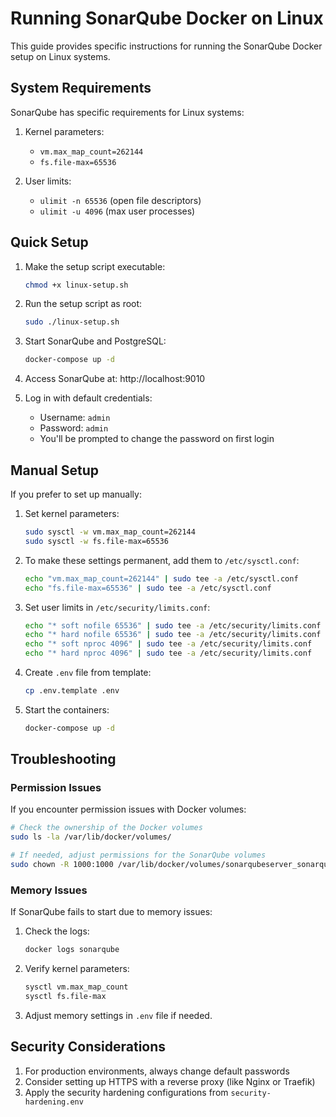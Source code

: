 # Running SonarQube Docker on Linux

This guide provides specific instructions for running the SonarQube Docker setup on Linux systems.

## System Requirements

SonarQube has specific requirements for Linux systems:

1. Kernel parameters:
   - `vm.max_map_count=262144`
   - `fs.file-max=65536`

2. User limits:
   - `ulimit -n 65536` (open file descriptors)
   - `ulimit -u 4096` (max user processes)

## Quick Setup

1. Make the setup script executable:
   ```bash
   chmod +x linux-setup.sh
   ```

2. Run the setup script as root:
   ```bash
   sudo ./linux-setup.sh
   ```

3. Start SonarQube and PostgreSQL:
   ```bash
   docker-compose up -d
   ```

4. Access SonarQube at: http://localhost:9010

5. Log in with default credentials:
   - Username: `admin`
   - Password: `admin`
   - You'll be prompted to change the password on first login

## Manual Setup

If you prefer to set up manually:

1. Set kernel parameters:
   ```bash
   sudo sysctl -w vm.max_map_count=262144
   sudo sysctl -w fs.file-max=65536
   ```

2. To make these settings permanent, add them to `/etc/sysctl.conf`:
   ```bash
   echo "vm.max_map_count=262144" | sudo tee -a /etc/sysctl.conf
   echo "fs.file-max=65536" | sudo tee -a /etc/sysctl.conf
   ```

3. Set user limits in `/etc/security/limits.conf`:
   ```bash
   echo "* soft nofile 65536" | sudo tee -a /etc/security/limits.conf
   echo "* hard nofile 65536" | sudo tee -a /etc/security/limits.conf
   echo "* soft nproc 4096" | sudo tee -a /etc/security/limits.conf
   echo "* hard nproc 4096" | sudo tee -a /etc/security/limits.conf
   ```

4. Create `.env` file from template:
   ```bash
   cp .env.template .env
   ```

5. Start the containers:
   ```bash
   docker-compose up -d
   ```

## Troubleshooting

### Permission Issues

If you encounter permission issues with Docker volumes:

```bash
# Check the ownership of the Docker volumes
sudo ls -la /var/lib/docker/volumes/

# If needed, adjust permissions for the SonarQube volumes
sudo chown -R 1000:1000 /var/lib/docker/volumes/sonarqubeserver_sonarqube_*
```

### Memory Issues

If SonarQube fails to start due to memory issues:

1. Check the logs:
   ```bash
   docker logs sonarqube
   ```

2. Verify kernel parameters:
   ```bash
   sysctl vm.max_map_count
   sysctl fs.file-max
   ```

3. Adjust memory settings in `.env` file if needed.

## Security Considerations

1. For production environments, always change default passwords
2. Consider setting up HTTPS with a reverse proxy (like Nginx or Traefik)
3. Apply the security hardening configurations from `security-hardening.env`